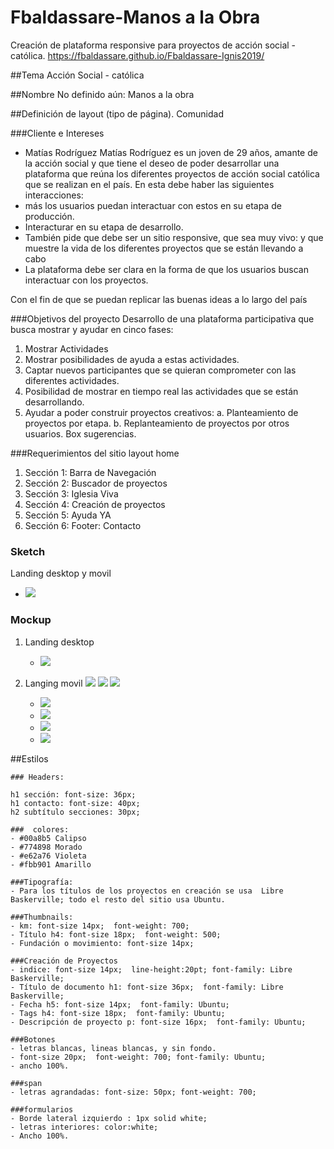 # Fbaldassare-Manos a la Obra
Creación de plataforma responsive para proyectos de acción social - católica.
https://fbaldassare.github.io/Fbaldassare-Ignis2019/

##Tema
Acción Social - católica

##Nombre
No definido aún: Manos a la obra

##Definición de layout (tipo de página).
Comunidad

###Cliente e Intereses
- Matías Rodríguez
Matías Rodríguez es un joven de 29 años, amante de la acción social y que tiene el deseo de poder desarrollar una plataforma que reúna los diferentes proyectos de acción social católica que se realizan en el país. En esta debe haber las siguientes interacciones: 
- más los usuarios puedan interactuar con estos en su etapa de producción.
- Interacturar en su etapa de desarrollo.
- También pide que debe ser un sitio responsive, que sea muy vivo: y que muestre la vida de los diferentes proyectos que se están llevando a cabo
- La plataforma debe ser clara en la forma de que los usuarios buscan interactuar con los proyectos.

Con el fin de que se puedan replicar las buenas ideas a lo largo del país

###Objetivos del proyecto
Desarrollo de una plataforma participativa que busca mostrar y ayudar en cinco fases:
1. Mostrar Actividades
2. Mostrar posibilidades de ayuda a estas actividades.
3. Captar nuevos participantes que se quieran comprometer con las diferentes actividades.
4. Posibilidad de mostrar en tiempo real las actividades que se están desarrollando.
5. Ayudar a poder construir proyectos creativos:
    a. Planteamiento de proyectos por etapa.
    b. Replanteamiento de proyectos por otros usuarios. Box sugerencias.

###Requerimientos del sitio layout home
1. Sección 1: Barra de Navegación
2. Sección 2: Buscador de proyectos
3. Sección 3: Iglesia Viva
4. Sección 4: Creación de proyectos
5. Sección 5: Ayuda YA
6. Sección 6: Footer: Contacto

### Sketch
Landing desktop y movil
- ![](Assets/mockup/mockup/desktop.jpg)
### Mockup
1. Landing desktop
   - ![](Assets/mockup/mockup/desktop.jpg)

2. Langing movil
 ![](Assets/mockup/mockup/movil-1.jpg)
 ![](Assets/mockup/mockup/movil-menu.jpg)
 ![](Assets/mockup/mockup/movil-2.jpg)
   - ![](Assets/mockup/mockup/movil-3.jpg)
   - ![](Assets/mockup/mockup/movil-4.jpg)
   - ![](Assets/mockup/mockup/movil-5.jpg)
   - ![](Assets/mockup/mockup/movil-6.jpg)

##Estilos

    ### Headers:

    h1 sección: font-size: 36px;
    h1 contacto: font-size: 40px;
    h2 subtítulo secciones: 30px;

    ###  colores:
    - #00a8b5 Calipso
    - #774898 Morado
    - #e62a76 Violeta
    - #fbb901 Amarillo

    ###Tipografía:
    - Para los títulos de los proyectos en creación se usa  Libre Baskerville; todo el resto del sitio usa Ubuntu.

    ###Thumbnails:
    - km: font-size 14px;  font-weight: 700;
    - Título h4: font-size 18px;  font-weight: 500;
    - Fundación o movimiento: font-size 14px;

    ###Creación de Proyectos
    - indice: font-size 14px;  line-height:20pt; font-family: Libre Baskerville;
    - Título de documento h1: font-size 36px;  font-family: Libre Baskerville;
    - Fecha h5: font-size 14px;  font-family: Ubuntu;
    - Tags h4: font-size 18px;  font-family: Ubuntu;
    - Descripción de proyecto p: font-size 16px;  font-family: Ubuntu;

    ###Botones
    - letras blancas, lineas blancas, y sin fondo.
    - font-size 20px;  font-weight: 700; font-family: Ubuntu;
    - ancho 100%.

    ###span
    - letras agrandadas: font-size: 50px; font-weight: 700;
    
    ###formularios
    - Borde lateral izquierdo : 1px solid white;
    - letras interiores: color:white;
    - Ancho 100%.
    
    
    

